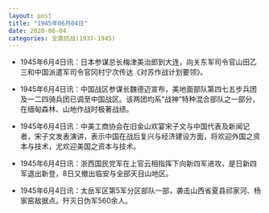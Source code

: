 ```yaml
---
layout: post
title: "1945年06月04日"
date: 2020-06-04
categories: 全面抗战(1937-1945)
---
```


<meta name="referrer" content="no-referrer" />

- 1945年6月4日讯：日本参谋总长梅津美治郎到大连，向关东军司令官山田乙三和中国派遣军司令官冈村宁次传达《对苏作战计划要领》。 

- 1945年6月4日讯：中国战区参谋长魏德迈宣布，美地面部队第四七五步兵团及一二四骑兵团已调至中国战区。该两团均系“战神”特种混合部队之一部分，在缅甸森林、山地作战时极著战绩。 

- 1945年6月4日讯：中美工商协会在旧金山欢宴宋子文与中国代表及新闻记者，宋子文发表演讲，表示中国在战后复兴与经济建设方面，将欢迎外国之资本与技术，尤欢迎美国之资本与技术。 

- 1945年6月4日讯：浙西国民党军在上官云相指挥下向新四军进攻，是日新四军退出新登，8日又撤出临安与全部天目山地区。 

- 1945年6月4日讯：太岳军区第5军分区部队一部，袭击山西省夏县祁家河、杨家窑敌据点。歼灭日伪军560余人。 

